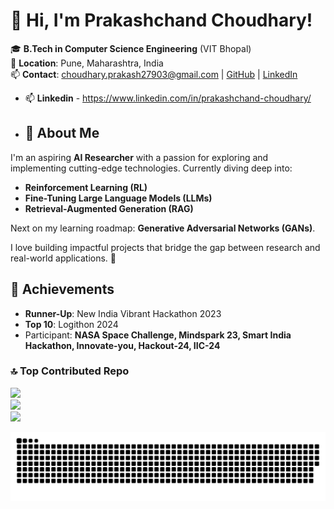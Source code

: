 # 👋 Hi, I'm Prakashchand Choudhary!
🎓 **B.Tech in Computer Science Engineering** (VIT Bhopal)  
📍 **Location**: Pune, Maharashtra, India  
📫 **Contact**: [choudhary.prakash27903@gmail.com](mailto:choudhary.prakash27903@gmail.com) | [GitHub](https://github.com/prakash279) | [LinkedIn](https://www.linkedin.com/in/prakashchand-choudhary/)
- 📫 **Linkedin** - https://www.linkedin.com/in/prakashchand-choudhary/
- ## 🚀 About Me

I'm an aspiring **AI Researcher** with a passion for exploring and implementing cutting-edge technologies. Currently diving deep into:

- **Reinforcement Learning (RL)**  
- **Fine-Tuning Large Language Models (LLMs)**  
- **Retrieval-Augmented Generation (RAG)**  

Next on my learning roadmap: **Generative Adversarial Networks (GANs)**.

I love building impactful projects that bridge the gap between research and real-world applications. 🚀

## 🌟 Achievements

- **Runner-Up**: New India Vibrant Hackathon 2023  
- **Top 10**: Logithon 2024  
- Participant: **NASA Space Challenge, Mindspark 23, Smart India Hackathon, Innovate-you, Hackout-24, IIC-24**


### 🔝 Top Contributed Repo
![](https://github-contributor-stats.vercel.app/api?username=prakash279&limit=5&theme=dark&combine_all_yearly_contributions=true)<br/>
![](https://github-readme-streak-stats.herokuapp.com/?user=prakash279&theme=dark&hide_border=true)<br/>
![](https://github-readme-stats.vercel.app/api/top-langs/?username=prakash279&theme=dark&hide_border=true&include_all_commits=false&count_private=true&layout=compact)

<p align='center'><img src='https://raw.githubusercontent.com/prakash279/prakash279/output/github-snake-dark.svg'></p>
<!---
![snake gif](https://github.com/prakash279/prakash279/blob/output/github-contribution-grid-snake.gif)
prakash279/prakash279 is a ✨ special ✨ repository because its `README.md` (this file) appears on your GitHub profile.
You can click the Preview link to take a look at your changes.
--->
